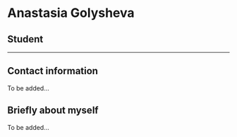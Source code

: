 # Anastasia Golysheva
## Student
---
## Contact information
To be added...
## Briefly about myself
To be added...
